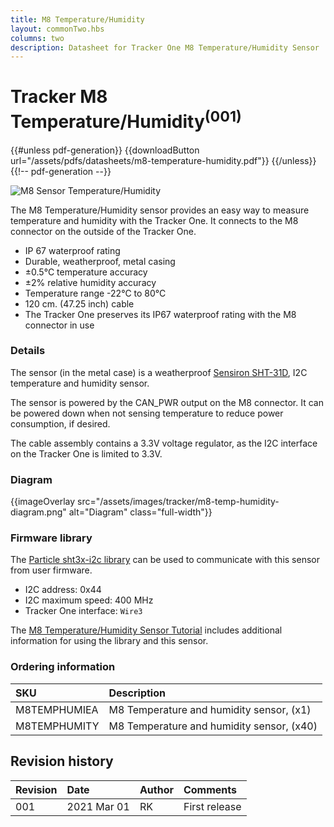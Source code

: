 ```yaml
---
title: M8 Temperature/Humidity
layout: commonTwo.hbs
columns: two
description: Datasheet for Tracker One M8 Temperature/Humidity Sensor
---
```


# Tracker M8 Temperature/Humidity<sup>(001)</sup>

{{#unless pdf-generation}}
{{downloadButton url="/assets/pdfs/datasheets/m8-temperature-humidity.pdf"}}
{{/unless}} {{!-- pdf-generation --}}

![M8 Sensor Temperature/Humidity](/assets/images/tracker/m8-temp-humidity.png)

The M8 Temperature/Humidity sensor provides an easy way to measure temperature and humidity with the Tracker One. It connects to the M8 connector on the outside of the Tracker One.

- IP 67 waterproof rating
- Durable, weatherproof, metal casing
- ±0.5°C temperature accuracy
- ±2% relative humidity accuracy
- Temperature range -22°C to 80°C
- 120 cm. (47.25 inch) cable
- The Tracker One preserves its IP67 waterproof rating with the M8 connector in use

### Details

The sensor (in the metal case) is a weatherproof [Sensiron SHT-31D](https://www.sensirion.com/en/environmental-sensors/humidity-sensors/digital-humidity-sensors-for-various-applications/), I2C temperature and humidity sensor.

The sensor is powered by the CAN_PWR output on the M8 connector. It can be powered down when not sensing temperature to reduce power consumption, if desired.

The cable assembly contains a 3.3V voltage regulator, as the I2C interface on the Tracker One is limited to 3.3V. 


### Diagram

{{imageOverlay src="/assets/images/tracker/m8-temp-humidity-diagram.png" alt="Diagram" class="full-width"}}

### Firmware library

The [Particle sht3x-i2c library](https://github.com/particle-iot/sht3x-i2c) can be used to communicate with this sensor from user firmware.

- I2C address: 0x44
- I2C maximum speed: 400 MHz
- Tracker One interface: `Wire3`

The [M8 Temperature/Humidity Sensor Tutorial](/hardware/tracker/m8-temperature-humidity/) includes additional information for using the library and this sensor.

### Ordering information

| SKU  | Description |
| :--- | :--- |
| M8TEMPHUMIEA | M8 Temperature and humidity sensor, (x1) |
| M8TEMPHUMITY | M8 Temperature and humidity sensor, (x40) |


## Revision history

| Revision | Date | Author | Comments |
|:---------|:-----|:-------|:---------|
| 001      | 2021 Mar 01 | RK | First release |
